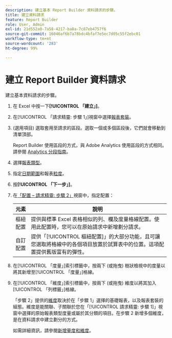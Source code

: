 ```yaml
---
description: 建立基本 Report Builder 資料請求的步驟。
title: 建立資料請求
feature: Report Builder
role: User, Admin
exl-id: 21d552a0-7a58-4217-ba8a-7c87eb4757f6
source-git-commit: 16046af6b7a78bdc4bfaf7e5ec7d05c55f2ebc01
workflow-type: tm+mt
source-wordcount: '283'
ht-degree: 99%

---
```


# 建立 Report Builder 資料請求

建立基本資料請求的步驟。

1. 在 Excel 中按一下&#x200B;**[!UICONTROL 「建立」]**。
1. 在[!UICONTROL 「請求精靈: 步驟 1」]視窗中選擇[報表套裝](/help/analyze/legacy-report-builder/data-requests/selecting-report-suites/t-select-report-suites.md)。
1. (選用項目) 選取套用至請求的區段。選取一個或多個區段後，它們就會移動到清單頂部。

   Report Builder 使用區段的方式，與 Adobe Analytics 使用區段的方式相同。請參閱 [Analytics 分段指南](https://experienceleague.adobe.com/docs/analytics/components/segmentation/seg-home.html)。
1. 選擇[報表類型](/help/analyze/legacy-report-builder/data-requests/c-report-types/select-report-types.md)。
1. 指定[日期範圍](/help/analyze/legacy-report-builder/data-requests/configuring-report-dates/custom-calendar.md)和報表[粒度](/help/analyze/legacy-report-builder/data-requests/configuring-report-dates/granularity.md)。
1. 按&#x200B;**[!UICONTROL 「下一步」]**。
1. 在[「配置 – 請求精靈: 步驟 2」](/help/analyze/legacy-report-builder/layout/layout.md)視窗中，指定配置：

   | 元素 | 說明 |
   |---|---|
   | 樞紐配置 | 提供與標準 Excel 表格相似的列、欄及度量格線配置。使用此配置時，您可以在原始請求中新增劃分請求。 |
   | 自訂配置 | 提供「[!UICONTROL 樞紐配置]」的大部分功能，且可讓您選取將格線中的各個項目放置於試算表中的位置。這項配置提供舊版富有的彈性。 |

1. 在[!UICONTROL 「度量」]索引標籤中，按兩下 (或拖曳) 樹狀檢視中的度量以將其新增至[!UICONTROL 「度量」]格線。
1. 在[!UICONTROL 「維度」]索引標籤中，按兩下 (或拖曳) 維度以將其加入[!UICONTROL 「列標籤」]格線。

   「步驟 2」提供的[維度](https://experienceleague.adobe.com/docs/analytics/analyze/legacy-report-builder/layout/filter-dimenson/filter-dimensions.html)取決於在「步驟 1」選擇的基礎報表，以及報表套裝的組態。維度是能關聯、子關聯於您在「[!UICONTROL 請求精靈: 步驟 1]」視窗中選擇的原始報表類型度量或屬於其分類的項目。在步驟 2 新增多個維度，是在資料請求中建立劃分的方式。

   如需詳細資訊，請參閱[新增量度和維度](/help/analyze/legacy-report-builder/layout/c-metrics-dimensions/t-add-metrics-and-dimensions.md)。
